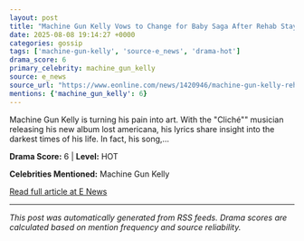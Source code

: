 ```yaml
---
layout: post
title: "Machine Gun Kelly Vows to Change for Baby Saga After Rehab Stay""
date: 2025-08-08 19:14:27 +0000
categories: gossip
tags: ['machine-gun-kelly', 'source-e_news', 'drama-hot']
drama_score: 6
primary_celebrity: machine_gun_kelly
source: e_news
source_url: "https://www.eonline.com/news/1420946/machine-gun-kelly-rehab-saga-blade-lyrics?cmpid=rss-syndicate-genericrss-us-top_stories""
mentions: {'machine_gun_kelly': 6}
---
```


Machine Gun Kelly is turning his pain into art. With the "Cliché"" musician releasing his new album lost americana, his lyrics share insight into the darkest times of his life. In fact, his song,...

**Drama Score:** 6 | **Level:** HOT

**Celebrities Mentioned:** Machine Gun Kelly

[Read full article at E News](https://www.eonline.com/news/1420946/machine-gun-kelly-rehab-saga-blade-lyrics?cmpid=rss-syndicate-genericrss-us-top_stories)

---
*This post was automatically generated from RSS feeds. Drama scores are calculated based on mention frequency and source reliability.*
